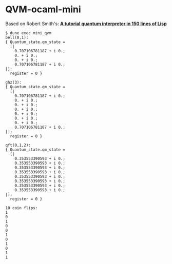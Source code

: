 # QVM-ocaml-mini

Based on Robert Smith's: [__A tutorial quantum interpreter in 150 lines of Lisp__](https://www.stylewarning.com/posts/quantum-interpreter/)

```text
$ dune exec mini_qvm
bell(0,1):
{ Quantum_state.qm_state =
  [|
    0.707106781187 + i 0.;
    0. + i 0.;
    0. + i 0.;
    0.707106781187 + i 0.;
|];
  register = 0 }

ghz(3):
{ Quantum_state.qm_state =
  [|
    0.707106781187 + i 0.;
    0. + i 0.;
    0. + i 0.;
    0. + i 0.;
    0. + i 0.;
    0. + i 0.;
    0. + i 0.;
    0.707106781187 + i 0.;
|];
  register = 0 }

qft(0,1,2):
{ Quantum_state.qm_state =
  [|
    0.353553390593 + i 0.;
    0.353553390593 + i 0.;
    0.353553390593 + i 0.;
    0.353553390593 + i 0.;
    0.353553390593 + i 0.;
    0.353553390593 + i 0.;
    0.353553390593 + i 0.;
    0.353553390593 + i 0.;
|];
  register = 0 }

10 coin flips:
1
0
1
0
0
1
0
1
0
1
1
```